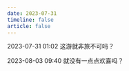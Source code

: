 ```yaml
---
date: 2023-07-31
timeline: false
article: false
---
```


2023-07-31 01:02 这游就非旅不可吗？

2023-08-03 09:40 就没有一点点欢喜吗？
